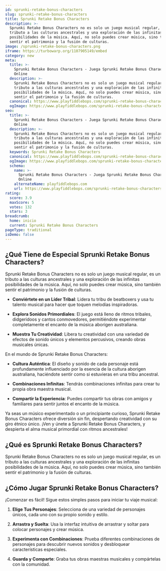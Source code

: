 ```yaml
---
id: sprunki-retake-bonus-characters
slug: sprunki-retake-bonus-characters
title: Sprunki Retake Bonus Characters
description: >-
  Sprunki Retake Bonus Characters no es solo un juego musical regular, es un
  tributo a las culturas ancestrales y una exploración de las infinitas
  posibilidades de la música. Aquí, no solo puedes crear música, sino también
  sentir el patrimonio y la fusión de culturas.
image: /sprunki-retake-bonus-characters.png
iframe: https://turbowarp.org/1107905149/embed
category: new
meta:
  title: >-
    Sprunki Retake Bonus Characters - Juega Sprunki Retake Bonus Characters
    Online
  description: >-
    Sprunki Retake Bonus Characters no es solo un juego musical regular, es un
    tributo a las culturas ancestrales y una exploración de las infinitas
    posibilidades de la música. Aquí, no solo puedes crear música, sino también
    sentir el patrimonio y la fusión de culturas.
  canonical: https://www.playfiddlebops.com/sprunki-retake-bonus-characters/
  ogImage: https://www.playfiddlebops.com/sprunki-retake-bonus-characters.png
seo:
  title: >-
    Sprunki Retake Bonus Characters - Juega Sprunki Retake Bonus Characters
    Online
  description: >-
    Sprunki Retake Bonus Characters no es solo un juego musical regular, es un
    tributo a las culturas ancestrales y una exploración de las infinitas
    posibilidades de la música. Aquí, no solo puedes crear música, sino también
    sentir el patrimonio y la fusión de culturas.
  keywords: Sprunki Retake Bonus Characters
  canonical: https://www.playfiddlebops.com/sprunki-retake-bonus-characters/
  ogImage: https://www.playfiddlebops.com/sprunki-retake-bonus-characters.png
  schema:
    name: >-
      Sprunki Retake Bonus Characters - Juega Sprunki Retake Bonus Characters
      Online
    alternateName: playfiddlebops.com
    url: https://www.playfiddlebops.com/sprunki-retake-bonus-characters/
rating:
  score: 3.9
  maxScore: 5
  votes: 132
  stars: 3
breadcrumb:
  home: inicio
  current: Sprunki Retake Bonus Characters
pageType: traditional
isDemo: false
---
```


## ¿Qué Tiene de Especial Sprunki Retake Bonus Characters?

Sprunki Retake Bonus Characters no es solo un juego musical regular, es un tributo a las culturas ancestrales y una exploración de las infinitas posibilidades de la música. Aquí, no solo puedes crear música, sino también sentir el patrimonio y la fusión de culturas.

- **Conviértete en un Líder Tribal**: Lidera tu tribu de beatboxers y usa tu talento musical para hacer que toquen melodías inspiradoras.

- **Explora Sonidos Primordiales**: El juego está lleno de ritmos tribales, didgeridoos y cantos conmovedores, permitiéndote experimentar completamente el encanto de la música aborigen australiana.

- **Muestra Tu Creatividad**: Libera tu creatividad con una variedad de efectos de sonido únicos y elementos percusivos, creando obras musicales únicas.

En el mundo de Sprunki Retake Bonus Characters:

- **Cultura Auténtica**: El diseño y sonido de cada personaje está profundamente influenciado por la esencia de la cultura aborigen australiana, haciéndote sentir como si estuvieras en una tribu ancestral.

- **Combinaciones Infinitas**: Tendrás combinaciones infinitas para crear tu propia obra maestra musical.

- **Compartir la Experiencia**: Puedes compartir tus obras con amigos y familiares para sentir juntos el encanto de la música.

Ya seas un músico experimentado o un principiante curioso, Sprunki Retake Bonus Characters ofrece diversión sin fin, despertando creatividad con su giro étnico único. ¡Ven y únete a Sprunki Retake Bonus Characters, y despierta el alma musical primordial con ritmos ancestrales!

## ¿Qué es Sprunki Retake Bonus Characters?

Sprunki Retake Bonus Characters no es solo un juego musical regular, es un tributo a las culturas ancestrales y una exploración de las infinitas posibilidades de la música. Aquí, no solo puedes crear música, sino también sentir el patrimonio y la fusión de culturas.

## ¿Cómo Jugar Sprunki Retake Bonus Characters?

¡Comenzar es fácil! Sigue estos simples pasos para iniciar tu viaje musical:

1. **Elige Tus Personajes**: Selecciona de una variedad de personajes únicos, cada uno con su propio sonido y estilo.

1. **Arrastra y Suelta**: Usa la interfaz intuitiva de arrastrar y soltar para colocar personajes y crear música.

1. **Experimenta con Combinaciones**: Prueba diferentes combinaciones de personajes para descubrir nuevos sonidos y desbloquear características especiales.

1. **Guarda y Comparte**: Graba tus obras maestras musicales y compártelas con la comunidad.